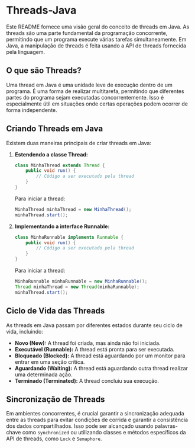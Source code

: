 # Threads-Java

Este README fornece uma visão geral do conceito de threads em Java. As threads são uma parte fundamental da programação concorrente, permitindo que um programa execute várias tarefas simultaneamente. Em Java, a manipulação de threads é feita usando a API de threads fornecida pela linguagem.

## O que são Threads?

Uma thread em Java é uma unidade leve de execução dentro de um programa. É uma forma de realizar multitarefa, permitindo que diferentes partes do programa sejam executadas concorrentemente. Isso é especialmente útil em situações onde certas operações podem ocorrer de forma independente.

## Criando Threads em Java

Existem duas maneiras principais de criar threads em Java:

1. **Estendendo a classe Thread:**
   ```java
   class MinhaThread extends Thread {
       public void run() {
           // Código a ser executado pela thread
       }
   }
   ```

   Para iniciar a thread:
   ```java
   MinhaThread minhaThread = new MinhaThread();
   minhaThread.start();
   ```

2. **Implementando a interface Runnable:**
   ```java
   class MinhaRunnable implements Runnable {
       public void run() {
           // Código a ser executado pela thread
       }
   }
   ```

   Para iniciar a thread:
   ```java
   MinhaRunnable minhaRunnable = new MinhaRunnable();
   Thread minhaThread = new Thread(minhaRunnable);
   minhaThread.start();
   ```

## Ciclo de Vida das Threads

As threads em Java passam por diferentes estados durante seu ciclo de vida, incluindo:

- **Novo (New):** A thread foi criada, mas ainda não foi iniciada.
- **Executável (Runnable):** A thread está pronta para ser executada.
- **Bloqueado (Blocked):** A thread está aguardando por um monitor para entrar em uma seção crítica.
- **Aguardando (Waiting):** A thread está aguardando outra thread realizar uma determinada ação.
- **Terminado (Terminated):** A thread concluiu sua execução.

## Sincronização de Threads

Em ambientes concorrentes, é crucial garantir a sincronização adequada entre as threads para evitar condições de corrida e garantir a consistência dos dados compartilhados. Isso pode ser alcançado usando palavras-chave como `synchronized` ou utilizando classes e métodos específicos da API de threads, como `Lock` e `Semaphore`.
